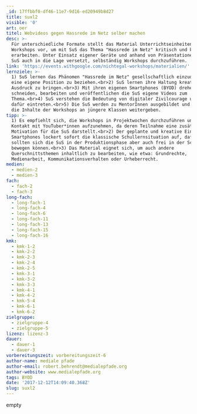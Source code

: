 ```yaml
---
_id: 17ffbbf0-df46-11e7-9d16-ed20949b8d27
title: suxl2
visible: '0'
art: oer
titel: Webvideos gegen Hassrede im Netz selber machen
desc: >-
  Für unterschiedliche Formate stellt das Material Unterrichtseinheiten und
  Workshops vor, um mit SuS das Thema "Hassrede im Netz" kritisch und kreativ zu
  erarbeiten. Unter Einsatz eigener Geräte und anhand von Präsentationen werden
  SuS auch in die Lage versetzt, selbständig Workshops durchzuführen.
link: 'https://events.withgoogle.com/nichtegal-workshops/materialien/'
lernziele: >-
  1) SuS lernen das Phänomen "Hassrede im Netz" gesellschaftlich einzuordnen und
  eine eigene Position zu beziehen.<br>2) SuS lernen ihre Haltung kreativ zum
  Ausdruck zu bringen.<br>3) Mit ihren eigenen Smartphones (BYOD) drehen,
  schneiden, bearbeiten und veröffentlichen die SuS eigene Videos zum
  Thema.<br>4) SuS verstehen die Bedeutung von digitaler Zivilcourage und können
  dafür eintreten.<br>5) Die SuS werden zu MentorInnen ausgebildet und können
  die Inhalte der Workshops an jüngere Klassen weitergeben.
tipp: >-
  1) Es empfiehlt sich, die Workshops in Projektwochen durchzuführen und ggf.
  Kontakt mit YouTuber*innen aufzunehmen, da deren Teilnahme eine zusätzliche
  Motivation für die SuS darstellt.<br>2) Der geplante und kreative Einsatz der
  Smartphones lockert sofort die klassische Schullernsituation auf, dafür
  sollten sich die SuS in der Produktionsphase aber auch frei in der Schule
  bewegen können.<br>3) Das Material eignet sich, um auch andere
  Querschnittsthemen inhaltlich zu bearbeiten, wie etwa: Grundrechte,
  Medienarbeit, Kommunikationsverhalten oder Urheberrecht.
medien:
  - medien-2
  - medien-3
fach:
  - fach-2
  - fach-3
long-fach:
  - long-fach-1
  - long-fach-4
  - long-fach-6
  - long-fach-11
  - long-fach-13
  - long-fach-15
  - long-fach-16
kmk:
  - kmk-1-2
  - kmk-2-2
  - kmk-2-3
  - kmk-2-4
  - kmk-2-5
  - kmk-3-1
  - kmk-3-2
  - kmk-3-3
  - kmk-4-1
  - kmk-4-2
  - kmk-5-4
  - kmk-6-1
  - kmk-6-2
zielgruppe:
  - zielgruppe-4
  - zielgruppe-5
lizenz: lizenz-3
dauer:
  - dauer-1
  - dauer-3
vorbereitungszeit: vorbereitungszeit-6
author-name: mediale pfade
author-email: robert.behrendt@medialepfade.org
author-website: www.medialepfade.org
tags: BYOD
date: '2017-12-12T14:09:40.368Z'
slug: suxl2
---
```

empty
